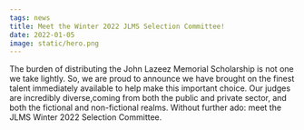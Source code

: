 ```yaml
---
tags: news
title: Meet the Winter 2022 JLMS Selection Committee!
date: 2022-01-05
image: static/hero.png
---
```


The burden of distributing the John Lazeez Memorial Scholarship is not one we take lightly. So, we are proud to announce we have brought on the finest talent immediately available to help make this important choice. Our judges are incredibly diverse,coming from both the public and private sector, and both the fictional and non-fictional realms. Without further ado: meet the JLMS Winter 2022 Selection Committee.
